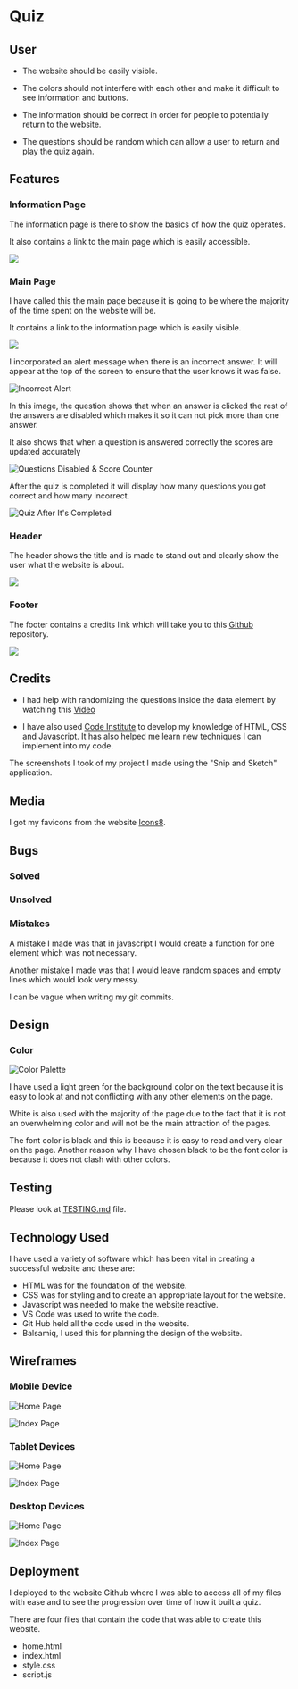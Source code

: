 # Quiz

## User

- The website should be easily visible.

- The colors should not interfere with each other and make it difficult to see information and buttons.

- The information should be correct in order for people to potentially return to the website.

- The questions should be random which can allow a user to return and play the quiz again.

## Features

### Information Page

The information page is there to show the basics of how the quiz operates.

It also contains a link to the main page which is easily accessible.

![](documentation/quiz-info.png)

### Main Page

I have called this the main page because it is going to be where the majority of the time spent on the website will be.

It contains a link to the information page which is easily visible.

![](documentation/quiz-main.png)

I incorporated an alert message when there is an incorrect answer. It will appear at the top of the screen to ensure that the user knows it was false. 

![Incorrect Alert](documentation/incorrect-alert.png)

In this image, the question shows that when an answer is clicked the rest of the answers are disabled which makes it so it can not pick more than one answer.

It also shows that when a question is answered correctly the scores are updated accurately

![Questions Disabled & Score Counter](documentation/question-disabled.png)

After the quiz is completed it will display how many questions you got correct and how many incorrect.

![Quiz After It's Completed](documentation/quiz-finished.png)

### Header

The header shows the title and is made to stand out and clearly show the user what the website is about.

![](documentation/quiz-header.png)

### Footer

The footer contains a credits link which will take you to this [Github](https://github.com/oscarbutler/Quiz) repository.

![](documentation/quiz-footer.png)

## Credits

- I had help with randomizing the questions inside the data element by watching this [Video](https://www.youtube.com/watch?v=rlYincT2Qzc)

- I have also used [Code Institute](https://codeinstitute.net/) to develop my knowledge of HTML, CSS and Javascript. It has also helped me learn new techniques I can implement into my code.

The screenshots I took of my project I made using the "Snip and Sketch" application.

## Media

I got my favicons from the website [Icons8](https://icons8.com/icons).

## Bugs

### Solved



### Unsolved


### Mistakes

A mistake I made was that in javascript I would create a function for one element which was not necessary.

Another mistake I made was that I would leave random spaces and empty lines which would look very messy.

I can be vague when writing my git commits.

## Design

### Color

![Color Palette](documentation/palette-quiz.jpg)

I have used a light green for the background color on the text because it is easy to look at and not conflicting with any other elements on the page.

White is also used with the majority of the page due to the fact that it is not an overwhelming color and will not be the main attraction of the pages.

The font color is black and this is because it is easy to read and very clear on the page. Another reason why I have chosen black to be the font color is because it does not clash with other colors.

## Testing

Please look at [TESTING.md](TESTING.md) file.

## Technology Used

I have used a variety of software which has been vital in creating a successful website and these are:

- HTML was for the foundation of the website.
- CSS was for styling and to create an appropriate layout for the website.
- Javascript was needed to make the website reactive.
- VS Code was used to write the code.
- Git Hub held all the code used in the website.
- Balsamiq, I used this for planning the design of the website. 


## Wireframes

### Mobile Device
![Home Page](documentation/sc-phone-home.png)

![Index Page](documentation/sc-phone-index.png)

### Tablet Devices
![Home Page](documentation/sc-ipad-home.png)

![Index Page](documentation/sc-ipad-index.png)

### Desktop Devices

![Home Page](documentation/sc-laptop-home.png)

![Index Page](documentation/sc-laptop-index.png)

## Deployment

I deployed to the website Github where I was able to access all of my files with ease and to see the progression over time of how it built a quiz.

There are four files that contain the code that was able to create this website.

- home.html
- index.html
- style.css
- script.js

